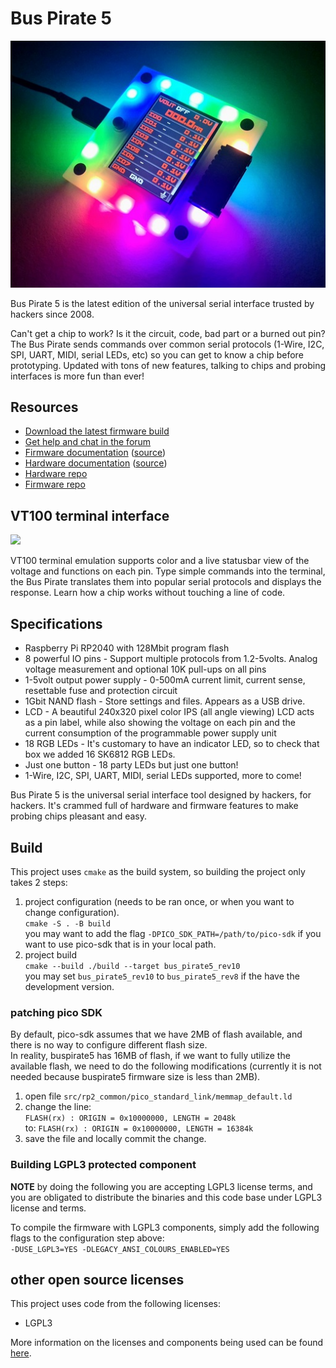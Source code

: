 # Bus Pirate 5

![](./img/bp5rev10-cover-angle.jpg)

Bus Pirate 5 is the latest edition of the universal serial interface trusted by hackers since 2008.

Can't get a chip to work? Is it the circuit, code, bad part or a burned out pin? The Bus Pirate sends commands over common serial protocols (1-Wire, I2C, SPI, UART, MIDI, serial LEDs, etc) so you can get to know a chip before prototyping. Updated with tons of new features, talking to chips and probing interfaces is more fun than ever!

## Resources

- [Download the latest firmware build](https://forum.buspirate.com/t/bus-pirate-5-auto-build-main-branch/20/99999)
- [Get help and chat in the forum](https://forum.buspirate.com/)
- [Firmware documentation](https://firmware.buspirate.com/) ([source](https://github.com/DangerousPrototypes/BusPirate5-docs-firmware))
- [Hardware documentation](https://hardware.buspirate.com/) ([source](https://github.com/DangerousPrototypes/BusPirate5-docs-hardware))
- [Hardware repo](https://github.com/DangerousPrototypes/BusPirate5-hardware)
- [Firmware repo](https://github.com/DangerousPrototypes/BusPirate5-firmware)

## VT100 terminal interface

![](./img/teraterm-done.png)

VT100 terminal emulation supports color and a live statusbar view of the voltage and functions on each pin. Type simple commands into the terminal, the Bus Pirate translates them into popular serial protocols and displays the response. Learn how a chip works without touching a line of code.

## Specifications

- Raspberry Pi RP2040 with 128Mbit program flash
- 8 powerful IO pins - Support multiple protocols from 1.2-5volts. Analog voltage measurement and optional 10K pull-ups on all pins
- 1-5volt output power supply - 0-500mA current limit, current sense, resettable fuse and protection circuit
- 1Gbit NAND flash - Store settings and files. Appears as a USB drive.
- LCD - A beautiful 240x320 pixel color IPS (all angle viewing) LCD acts as a pin label, while also showing the voltage on each pin and the current consumption of the programmable power supply unit
- 18 RGB LEDs - It's customary to have an indicator LED, so to check that box we added 16 SK6812 RGB LEDs.
- Just one button - 18 party LEDs but just one button!
- 1-Wire, I2C, SPI, UART, MIDI, serial LEDs supported, more to come!

Bus Pirate 5 is the universal serial interface tool designed by hackers, for hackers. It's crammed full of hardware and firmware features to make probing chips pleasant and easy.  


## Build

This project uses `cmake` as the build system, so building the project only takes 2 steps:
1. project configuration (needs to be ran once, or when you want to change configuration).  
    `cmake -S . -B build`  
    you may want to add the flag `-DPICO_SDK_PATH=/path/to/pico-sdk` if you want to use pico-sdk that is in your local path.
2. project build  
    `cmake --build ./build --target bus_pirate5_rev10`  
    you may set `bus_pirate5_rev10` to `bus_pirate5_rev8` if the have the development version.

### patching pico SDK
By default, pico-sdk assumes that we have 2MB of flash available, and there is no way to configure different flash size.  
In reality, buspirate5 has 16MB of flash, if we want to fully utilize the available flash,
we need to do the following modifications (currently it is not needed because buspirate5 firmware size is less than 2MB).

1. open file `src/rp2_common/pico_standard_link/memmap_default.ld`
2. change the line:  
    `FLASH(rx) : ORIGIN = 0x10000000, LENGTH = 2048k`  
    to:
    `FLASH(rx) : ORIGIN = 0x10000000, LENGTH = 16384k`
3. save the file and locally commit the change.

### Building LGPL3 protected component
**NOTE** by doing the following you are accepting LGPL3 license terms, 
and you are obligated to distribute the binaries and this code base under LGPL3 license and terms.  

To compile the firmware with LGPL3 components, simply add the following flags to the configuration step above:  
`-DUSE_LGPL3=YES -DLEGACY_ANSI_COLOURS_ENABLED=YES`

## other open source licenses
This project uses code from the following licenses:  
* LGPL3  

More information on the licenses and components being used can be found [here](docs/licenses.md).  
